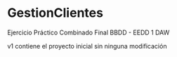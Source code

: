 # GestionClientes
Ejercicio Práctico Combinado Final BBDD - EEDD 1 DAW

v1 contiene el proyecto inicial sin ninguna modificación
